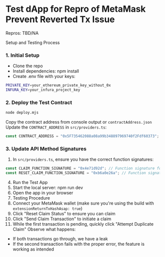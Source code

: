 # Test dApp for Repro of MetaMask Prevent Reverted Tx Issue

Repros: TBD/NA

Setup and Testing Process
### 1. Initial Setup

- Clone the repo
- Install dependencies: npm install
- Create .env file with your keys:
```bash
PRIVATE_KEY=your_ethereum_private_key_without_0x
INFURA_KEY=your_infura_project_key
```


### 2. Deploy the Test Contract
```bash
node deploy.mjs
```
Copy the contract address from console output or `contractAddress.json`
Update the `CONTRACT_ADDRESS` in `src/providers.ts`:
```typescript
const CONTRACT_ADDRESS = "0x5F735462088a08a99b348897969740f2Fdf60373"; // Your deployed address
```
### 3. Update API Method Signatures
 1. In `src/providers.ts`, ensure you have the correct function signatures:
```typescript
const CLAIM_FUNCTION_SIGNATURE = "0x4e71d92d"; // Function signature for 'claim()'
const RESET_CLAIM_FUNCTION_SIGNATURE = "0xb6a0e26a"; // Function signature for 'resetClaim(address)'
```
4. Run the Test App
 1. Start the local server: npm run dev
 1. Open the app in your browser
5. Testing Procedure
 1. Connect your MetaMask wallet (make sure you're using the build with `extensionReturnTxHashAsap: true`)
 1. Click "Reset Claim Status" to ensure you can claim
 1. Click "Send Claim Transaction" to initiate a claim
 1. While the first transaction is pending, quickly click "Attempt Duplicate Claim"
Observe what happens:
  - If both transactions go through, we have a leak
  - If the second transaction fails with the proper error, the feature is working as intended